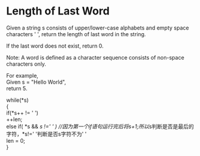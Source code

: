 Length of Last Word
===
Given a string s consists of upper/lower-case alphabets and empty space characters ' ', return the length of last word in the string.

If the last word does not exist, return 0.

Note: A word is defined as a character sequence consists of non-space characters only.

For example, <br>
Given s = "Hello World",<br>
return 5.<br>

while(*s)<br>
    {<br>
        if(*s++ != ' ')<br>
            ++len;<br>
        else if( *s && *s !=' ' ) //因为第一个if语句运行完后将s+1;所以*s判断是否是最后的字符，*s!=' '判断是否s字符不为' '<br>
            len = 0;<br>
    }<br>
